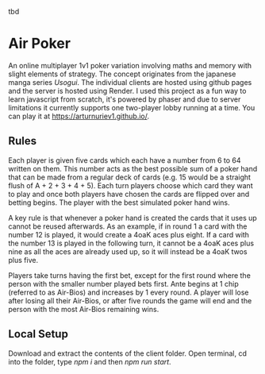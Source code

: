 tbd

# Air Poker

An online multiplayer 1v1 poker variation involving maths and memory with slight elements of strategy. The concept originates from the japanese manga series *Usogui*. The individual clients are hosted using github pages and the server is hosted using Render. I used this project as a fun way to learn javascript from scratch, it's powered by phaser and due to server limitations it currently supports one two-player lobby running at a time. You can play it at https://arturnuriev1.github.io/.

## Rules

Each player is given five cards which each have a number from 6 to 64 written on them. This number acts as the best possible sum of a poker hand that can be made from a regular deck of cards (e.g. 15 would be a straight flush of A + 2 + 3 + 4 + 5). Each turn players choose which card they want to play and once both players have chosen the cards are flipped over and betting begins. The player with the best simulated poker hand wins.

A key rule is that whenever a poker hand is created the cards that it uses up cannot be reused afterwards. As an example, if in round 1 a card with the number 12 is played, it would create a 4oaK aces plus eight. If a card with the number 13 is played in the following turn, it cannot be a 4oaK aces plus nine as all the aces are already used up, so it will instead be a 4oaK twos plus five.

Players take turns having the first bet, except for the first round where the person with the smaller number played bets first. Ante begins at 1 chip (referred to as Air-Bios) and increases by 1 every round. A player will lose after losing all their Air-Bios, or after five rounds the game will end and the person with the most Air-Bios remaining wins.

## Local Setup

Download and extract the contents of the client folder. Open terminal, cd into the folder, type *npm i* and then *npm run start*.